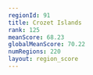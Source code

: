 ```yaml
---
regionId: 91
title: Crozet Islands
rank: 125
meanScore: 68.23
globalMeanScore: 70.22
numRegions: 220
layout: region_score
---
```

